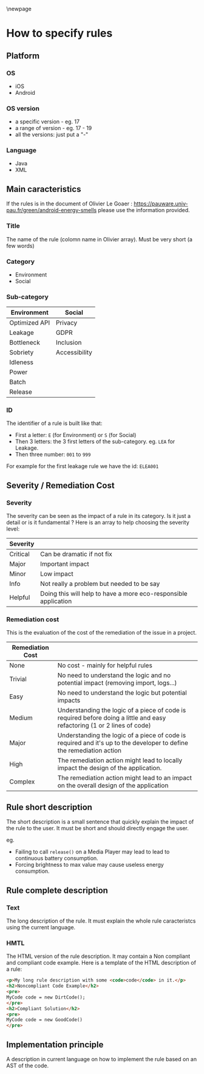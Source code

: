 \newpage

# How to specify rules

## Platform

### OS

- iOS
- Android

### OS version

- a specific version - eg. 17
- a range of version - eg. 17 - 19
- all the versions: just put a "-"

### Language

- Java
- XML

## Main caracteristics

If the rules is in the document of Olivier Le Goaer : <https://pauware.univ-pau.fr/green/android-energy-smells>
please use the information provided.

### Title

The name of the rule (colomn name in Olivier array). Must be very short (a few words)

### Category

- Environment
- Social

### Sub-category

| Environment   | Social        |
|---------------|---------------|
| Optimized API | Privacy       |
| Leakage       | GDPR          |
| Bottleneck    | Inclusion     |
| Sobriety      | Accessibility |
| Idleness      |               |
| Power         |               |
| Batch         |               |
| Release       |               |

### ID

The identifier of a rule is built like that:

- First a letter: `E` (for Environment) or `S` (for Social)
- Then 3 letters: the 3 first letters of the sub-category. eg. `LEA` for Leakage.
- Then three number: `001` to `999`

For example for the first leakage rule we have the id: `ELEA001`

## Severity / Remediation Cost

### Severity

The severity can be seen as the impact of a rule in its category. Is it just a detail or is it fundamental ?
Here is an array to help choosing the severity level:

| Severity |                                                                 |
|----------|-----------------------------------------------------------------|
| Critical | Can be dramatic if not fix                                      |
| Major    | Important impact                                                |
| Minor    | Low impact                                                      |
| Info     | Not really a problem but needed to be say                       |
| Helpful  | Doing this will help to have a more eco-responsible application |

### Remediation cost

This is the evaluation of the cost of the remediation of the issue in a project.

| Remediation Cost |                                                                                                                          |
|------------------|--------------------------------------------------------------------------------------------------------------------------|
| None             | No cost - mainly for helpful rules                                                                                       |
| Trivial          | No need to understand the logic and no potential impact (removing import, logs...)                                       |
| Easy             | No need to understand the logic but potential impacts                                                                    |
| Medium           | Understanding the logic of a piece of code is required before doing a little and easy refactoring (1 or 2 lines of code) |
| Major            | Understanding the logic of a piece of code is required and it's up to the developer to define the remediation action     |
| High             | The remediation action might lead to locally impact the design of the application.                                       |
| Complex          | The remediation action might lead to an impact on the overall design of the application                                  |

## Rule short description

The short description is a small sentence that quickly explain the impact of the rule to the user.
It must be short and should directly engage the user.

eg.

- Failing to call `release()` on a Media Player may lead to lead to continuous battery consumption.
- Forcing brightness to max value may cause useless energy consumption.

## Rule complete description

### Text

The long description of the rule. It must explain the whole rule caracteristcs using the current language.

### HMTL

The HTML version of the rule description. It may contain a Non compliant and compliant code example.
Here is a template of the HTML description of a rule:

```html
<p>My long rule description with some <code>code</code> in it.</p>
<h2>Noncompliant Code Example</h2>
<pre>
MyCode code = new DirtCode();
</pre>
<h2>Compliant Solution</h2>
<pre>
MyCode code = new GoodCode()
</pre>
```

## Implementation principle

A description in current language on how to implement the rule based on an AST of the code.

